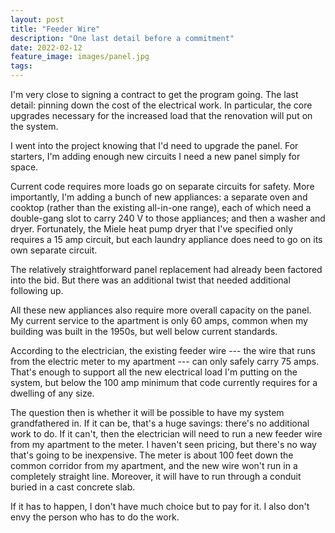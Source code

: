 ```yaml
---
layout: post
title: "Feeder Wire"
description: "One last detail before a commitment"
date: 2022-02-12
feature_image: images/panel.jpg
tags: 
---
```


I'm very close to signing a contract to get the program going. The last detail: pinning down the cost of the electrical work. In particular, the core upgrades necessary for the increased load that the renovation will put on the system.

<!--more-->

I went into the project knowing that I'd need to upgrade the panel. For starters, I'm adding enough new circuits I need a new panel simply for space.

Current code requires more loads go on separate circuits for safety. More importantly, I'm adding a bunch of new appliances: a separate oven and cooktop (rather than the existing all-in-one range), each of which need a double-gang slot to carry 240 V to those appliances; and then a washer and dryer. Fortunately, the Miele heat pump dryer that I've specified only requires a 15 amp circuit, but each laundry appliance does need to go on its own separate circuit.

The relatively straightforward panel replacement had already been factored into the bid. But there was an additional twist that needed additional following up.

All these new appliances also require more overall capacity on the panel. My current service to the apartment is only 60 amps, common when my building was built in the 1950s, but well below current standards.

According to the electrician, the existing feeder wire --- the wire that runs from the electric meter to my apartment --- can only safely carry 75 amps. That's enough to support all the new electrical load I'm putting on the system, but below the 100 amp minimum that code currently requires for a dwelling of any size.

The question then is whether it will be possible to have my system grandfathered in. If it can be, that's a huge savings: there's no additional work to do. If it can't, then the electrician will need to run a new feeder wire from my apartment to the meter. I haven't seen pricing, but there's no way that's going to be inexpensive. The meter is about 100 feet down the common corridor from my apartment, and the new wire won't run in a completely straight line. Moreover, it will have to run through a conduit buried in a cast concrete slab.

If it has to happen, I don't have much choice but to pay for it. I also don't envy the person who has to do the work.
